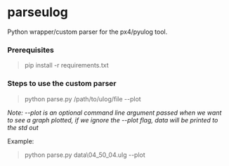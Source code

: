 # parseulog

Python wrapper/custom parser for the px4/pyulog tool.

### Prerequisites

> pip install -r requirements.txt

### Steps to use the custom parser

> python parse.py /path/to/ulog/file --plot

_Note: --plot is an optional command line argument passed when we want to see a graph plotted, if we ignore the --plot flag, data will be printed to the std out_

Example:

> python parse.py data\04_50_04.ulg --plot
